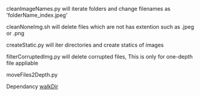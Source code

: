 cleanImageNames.py will iterate folders and change filenames as 'folderName_index.jpeg'

cleanNoneImg.sh will delete files which are not has extention such as .jpeg or .png

createStatic.py will iter directories and create statics of images

filterCorruptedImg.py will delete corrupted files, This is only for one-depth file appliable

moveFiles2Depth.py

Dependancy [walkDir](https://walkdir.readthedocs.io/en/stable/index.html#)





